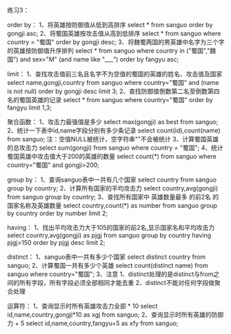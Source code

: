 练习3：

order by：
    1、将英雄按防御值从低到高排序
        select * from sanguo order by gongji asc;
    2、将蜀国英雄按攻击值从高到低排序
        select * from sanguo where country = "蜀国" order by gongji desc;
    3、将魏蜀两国的男英雄中名字为三个字的英雄按防御值升序排列
        select * from sanguo where country in ("蜀国","魏国") and sex="M" (and name like "___") order by fangyu asc;

limit：
    1、查找攻击值前三名且名字不为空值的蜀国的英雄的姓名、攻击值及国家
        select name,gongji,country from sanguo where country="蜀国" and (name is not null) order by gongji desc limit 3;
    2、查找防御值倒数第二名至倒数第四名的蜀国英雄的记录
        select * from sanguo where country="蜀国" order by fangyu limit 1,3;

聚合函数：
    1、攻击力最强值是多少
        select max(gongji) as best from sanguo;
    2、统计一下表中id,name字段分别有多少条记录
        select count(id),count(name) from sanguo;
        注：空值NULL被统计，空字符串""不会被统计
    3、计算蜀国英雄的总攻击力
        select sum(gongji) from sanguo where country = "蜀国";
    4、统计蜀国英雄中攻击值大于200的英雄的数量
        select count(*) from sanguo where country="蜀国" and gongji>200;

group by：
    1、查询sanguo表中一共有几个国家
        select country from sanguo group by country;
    2、计算所有国家的平均攻击力
        select country,avg(gongji) from sanguo group by country;
    3、查找所有国家中 英雄数量最多 的前2名 的国家名称及英雄数量
        select country,count(*) as number from sanguo group by country order by number limit 2;

having：
    1、找出平均攻击力大于105的国家的前2名,显示国家名和平均攻击力
        select country,avg(gongji) as pjgj from sanguo group by country having pjgj>150 order by pjgj desc limit 2;

distinct：
    1、sanguo表中一共有多少个国家
        select distinct country from sanguo;
    2、计算蜀国一共有多少个英雄
        select count(distinct name) from sanguo where country="蜀国";
    3、注意
        1、distinct处理的是distinct与from之间的所有字段，所有字段必须全部相同才能去重
        2、distinct不能对任何字段做聚合处理

运算符：
    1、查询显示时所有英雄攻击力全部 * 10
        select id,name,country,gongji*10 as xgj from sanguo;
    2、查询显示时所有英雄的防御力 + 5
        select id,name,country,fangyu+5 as xfy from sanguo;

